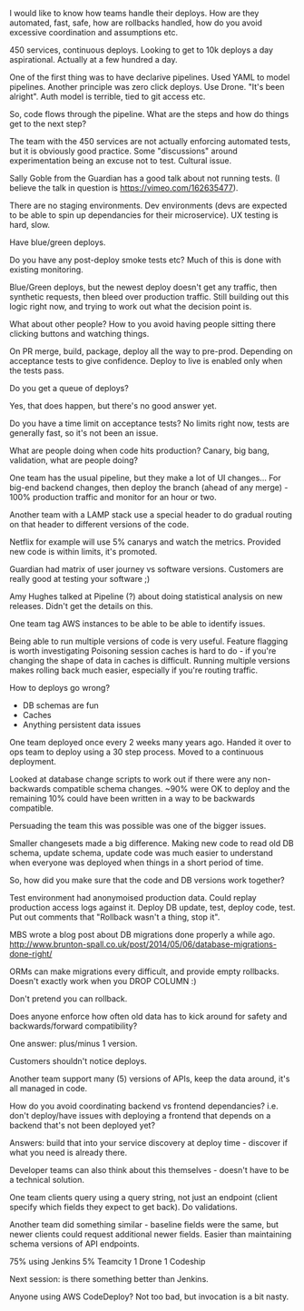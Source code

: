 I would like to know how teams handle their deploys. How are they
automated, fast, safe, how are rollbacks handled, how do you avoid
excessive coordination and assumptions etc.

450 services, continuous deploys. Looking to get to 10k deploys a
day aspirational. Actually at a few hundred a day. 

One of the first thing was to have declarive pipelines. Used YAML to
model pipelines.
Another principle was zero click deploys. Use Drone. "It's been
alright". Auth model is terrible, tied to git access etc.

So, code flows through the pipeline. What are the steps and how do
things get to the next step?

The team with the 450 services are not actually enforcing automated
tests, but it is obviously good practice.
Some "discussions" around experimentation being an excuse not to
test. Cultural issue.

Sally Goble from the Guardian has a good talk about not running
tests. (I believe the talk in question is https://vimeo.com/162635477).

There are no staging environments. Dev environments (devs are expected
to be able to spin up dependancies for their microservice). UX testing
is hard, slow.

Have blue/green deploys.

Do you have any post-deploy smoke tests etc? Much of this is done with
existing monitoring.

Blue/Green deploys, but the newest deploy doesn't get any traffic,
then synthetic requests, then bleed over production traffic. Still
building out this logic right now, and trying to work out what the
decision point is.

What about other people? How to you avoid having people sitting there
clicking buttons and watching things.

On PR merge, build, package, deploy all the way to pre-prod. Depending
on acceptance tests to give confidence. Deploy to live is enabled only
when the tests pass.

Do you get a queue of deploys?

Yes, that does happen, but there's no good answer yet.

Do you have a time limit on acceptance tests? No limits right now,
tests are generally fast, so it's not been an issue.

What are people doing when code hits production? Canary, big bang,
validation, what are people doing?

One team has the usual pipeline, but they make a lot of UI changes...
For big-end backend changes, then deploy the branch (ahead of any
merge) - 100% production traffic and monitor for an hour or two.

Another team with a LAMP stack use a special header to do gradual
routing on that header to different versions of the code.

Netflix for example will use 5% canarys and watch the
metrics. Provided new code is within limits, it's promoted.

Guardian had matrix of user journey vs software versions. Customers
are really good at testing your software ;)

Amy Hughes talked at Pipeline (?) about doing statistical analysis on
new releases. Didn't get the details on this.

One team tag AWS instances to be able to be able to identify issues.

Being able to run multiple versions of code is very useful.
Feature flagging is worth investigating
Poisoning session caches is hard to do - if you're changing the shape
of data in caches is difficult.
Running multiple versions makes rolling back much easier, especially
if you're routing traffic.

How to deploys go wrong?

- DB schemas are fun
- Caches
- Anything persistent data issues

One team deployed once every 2 weeks many years ago. Handed it over to
ops team to deploy using a 30 step process. Moved to a continuous
deployment.

Looked at database change scripts to work out if there were any
non-backwards compatible schema changes. ~90% were OK to deploy and
the remaining 10% could have been written in a way to be backwards
compatible.

Persuading the team this was possible was one of the bigger issues.

Smaller changesets made a big difference. Making new code to read old
DB schema, update schema, update code was much easier to understand
when everyone was deployed when things in a short period of time.

So, how did you make sure that the code and DB versions work together?

Test environment had anonymoised production data. Could replay
production access logs against it. Deploy DB update, test, deploy
code, test.
Put out comments that "Rollback wasn't a thing, stop it".

MBS wrote a blog post about DB migrations done properly a while ago.
http://www.brunton-spall.co.uk/post/2014/05/06/database-migrations-done-right/

ORMs can make migrations every difficult, and provide empty
rollbacks. Doesn't exactly work when you DROP COLUMN :)

Don't pretend you can rollback.

Does anyone enforce how often old data has to kick around for safety
and backwards/forward compatibility?

One answer: plus/minus 1 version.

Customers shouldn't notice deploys.

Another team support many (5) versions of APIs, keep the data around,
it's all managed in code.

How do you avoid coordinating backend vs frontend dependancies?
i.e. don't deploy/have issues with deploying a frontend that depends
on a backend that's not been deployed yet?

Answers: build that into your service discovery at deploy time -
discover if what you need is already there.

Developer teams can also think about this themselves - doesn't have to
be a technical solution.

One team clients query using a query string, not just an endpoint
(client specify which fields they expect to get back). Do validations.

Another team did something similar - baseline fields were the same,
but newer clients could request additional newer fields. Easier than
maintaining schema versions of API endpoints.

75% using Jenkins
5% Teamcity
1 Drone
1 Codeship

Next session: is there something better than Jenkins.

Anyone using AWS CodeDeploy? Not too bad, but invocation is a bit nasty.
